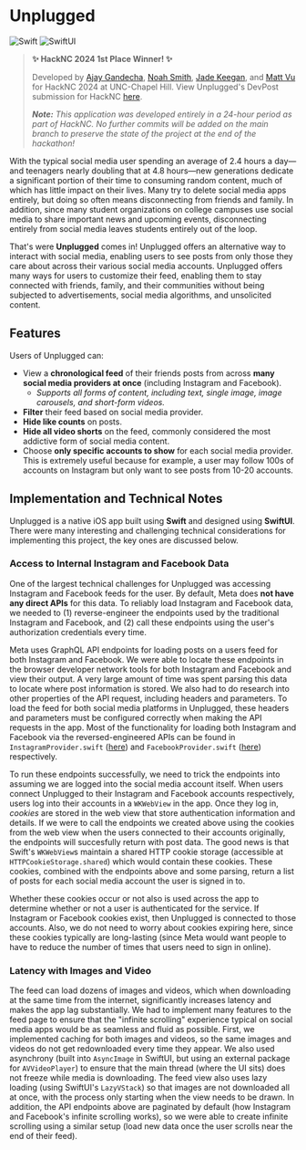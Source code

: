 # Unplugged

![Swift](https://img.shields.io/badge/-Swift-05122A?style=flat&logo=swift)
![SwiftUI](https://img.shields.io/badge/-SwiftUI-05122A?style=flat&logo=swift&logoColor=03c3ff)

> **✨ HackNC 2024 1st Place Winner! ✨**
>
> Developed by [Ajay Gandecha](https://github.com/ajaygandecha), [Noah Smith](https://github.com/noahsmiths), [Jade Keegan](https://github.com/jadekeegan), and [Matt Vu](https://github.com/tmattvu) for HackNC 2024 at UNC-Chapel Hill. View Unplugged's DevPost submission for HackNC [here](https://devpost.com/software/unplugged-githlb).
>
> ***Note:** This application was developed entirely in a 24-hour period as part of HackNC. No further commits will be added on the main branch to preserve the state of the project at the end of the hackathon!*

With the typical social media user spending an average of 2.4 hours a day—and teenagers nearly doubling that at 4.8 hours—new generations dedicate a significant portion of their time to consuming random content, much of which has little impact on their lives. Many try to delete social media apps entirely, but doing so often means disconnecting from friends and family. In addition, since many student organizations on college campuses use social media to share important news and upcoming events, disconnecting entirely from social media leaves students entirely out of the loop.

That's were **Unplugged** comes in! Unplugged offers an alternative way to interact with social media, enabling users to see posts from only those they care about across their various social media accounts. Unplugged offers many ways for users to customize their feed, enabling them to stay connected with friends, family, and their communities without being subjected to advertisements, social media algorithms, and unsolicited content.

## Features

Users of Unplugged can:
- View a **chronological feed** of their friends posts from across **many social media providers at once** (including Instagram and Facebook).
    - *Supports all forms of content, including text, single image, image carousels, and short-form videos.*
- **Filter** their feed based on social media provider.
- **Hide like counts** on posts.
- **Hide all video shorts** on the feed, commonly considered the most addictive form of social media content.
- Choose **only specific accounts to show** for each social media provider. This is extremely useful because for example, a user may follow 100s of accounts on Instagram but only want to see posts from 10-20 accounts.

## Implementation and Technical Notes

Unplugged is a native iOS app built using **Swift** and designed using **SwiftUI**. There were many interesting and challenging technical considerations for implementing this project, the key ones are discussed below.

### Access to Internal Instagram and Facebook Data

One of the largest technical challenges for Unplugged was accessing Instagram and Facebook feeds for the user. By default, Meta does **not have any direct APIs** for this data. To reliably load Instagram and Facebook data, we needed to (1) reverse-engineer the endpoints used by the traditional Instagram and Facebook, and (2) call these endpoints using the user's authorization credentials every time.

Meta uses GraphQL API endpoints for loading posts on a users feed for both Instagram and Facebook. We were able to locate these endpoints in the browser developer network tools for both Instagram and Facebook and view their output. A very large amount of time was spent parsing this data to locate where post information is stored. We also had to do research into other properties of the API request, including headers and parameters. To load the feed for both social media platforms in Unplugged, these headers and parameters must be configured correctly when making the API requests in the app. Most of the functionality for loading both Instagram and Facebook via the reversed-engineered APIs can be found in `InstagramProvider.swift` ([here](https://github.com/ajaygandecha/Unplugged/blob/main/Unplugged/Feed/Services/Providers/InstagramProvider.swift)) and `FacebookProvider.swift` ([here](https://github.com/ajaygandecha/Unplugged/blob/main/Unplugged/Feed/Services/Providers/FacebookProvider.swift)) respectively.

To run these endpoints successfully, we need to trick the endpoints into assuming we are logged into the social media account itself. When users connect Unplugged to their Instagram and Facebook accounts respectively, users log into their accounts in a `WKWebView` in the app. Once they log in, *cookies* are stored in the web view that store authentication information and details. If we were to call the endpoints we created above using the cookies from the web view when the users connected to their accounts originally, the endpoints will succesfully return with post data. The good news is that Swift's `WKWebView`s maintain a shared HTTP cookie storage (accessible at `HTTPCookieStorage.shared`) which would contain these cookies. These cookies, combined with the endpoints above and some parsing, return a list of posts for each social media account the user is signed in to. 

Whether these cookies occur or not also is used across the app to determine whether or not a user is authenticated for the service. If Instagram or Facebook cookies exist, then Unplugged is connected to those accounts. Also, we do not need to worry about cookies expiring here, since these cookies typically are long-lasting (since Meta would want people to have to reduce the number of times that users need to sign in online).

### Latency with Images and Video

The feed can load dozens of images and videos, which when downloading at the same time from the internet, significantly increases latency and makes the app lag substantially. We had to implement many features to the feed page to ensure that the "infinite scrolling" experience typical on social media apps would be as seamless and fluid as possible. First, we implemented caching for both images and videos, so the same images and videos do not get redownloaded every time they appear. We also used asynchrony (built into `AsyncImage` in SwiftUI, but using an external package for `AVVideoPlayer`) to ensure that the main thread (where the UI sits) does not freeze while media is downloading. The feed view also uses lazy loading (using SwiftUI's `LazyVStack`) so that images are not downloaded all at once, with the process only starting when the view needs to be drawn. In addition, the API endpoints above are paginated by default (how Instagram and Facebook's infinite scrolling works), so we were able to create infinite scrolling using a similar setup (load new data once the user scrolls near the end of their feed).


